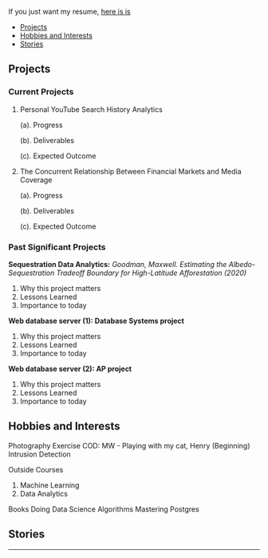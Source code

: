 If you just want my resume, [here is is](https://smith-ld.github.io/Smith_Lucas_Resume.pdf)
* [Projects](https://smith-ld.github.io/#projects)
* [Hobbies and Interests](https://smith-ld.github.io/#hobbies-and-interests)
* [Stories](https://smith-ld.github.io/#stories)



## Projects

### Current Projects

1. Personal YouTube Search History Analytics

    (a). Progress
  
    (b). Deliverables
  
    (c). Expected Outcome

2. The Concurrent Relationship Between Financial Markets and Media Coverage
  
    (a). Progress
  
    (b). Deliverables
  
    (c). Expected Outcome



### Past Significant Projects

**Sequestration Data Analytics:**
  _Goodman, Maxwell. Estimating the Albedo-Sequestration Tradeoff Boundary for High-Latitude Afforestation (2020)_
  1. Why this project matters
  2. Lessons Learned
  3. Importance to today

**Web database server (1): Database Systems project**
  1. Why this project matters
  2. Lessons Learned
  3. Importance to today

**Web database server (2): AP project**
  1. Why this project matters
  2. Lessons Learned
  3. Importance to today



## Hobbies and Interests

Photography
Exercise
COD: MW - 
Playing with my cat, Henry
(Beginning) Intrusion Detection

Outside Courses
1. Machine Learning
2. Data Analytics

Books
Doing Data Science
Algorithms
Mastering Postgres

## Stories
___



